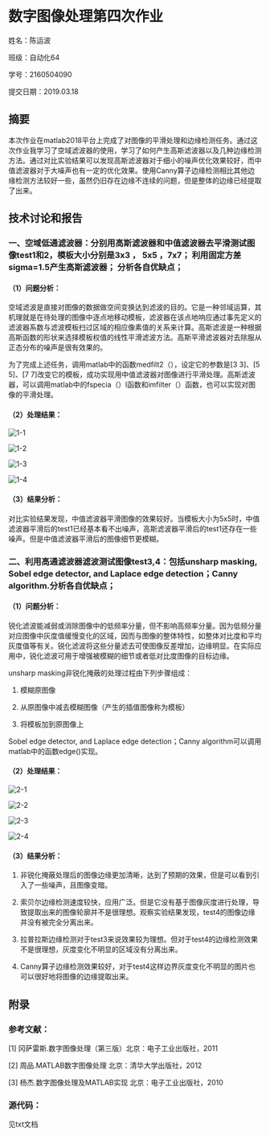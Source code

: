 # **数字图像处理第四次作业**

 

 

 

 

姓名：陈运波

班级：自动化64

学号：2160504090

提交日期：2019.03.18

 

 

 

## **摘要**

本次作业在matlab2018平台上完成了对图像的平滑处理和边缘检测任务。通过这次作业我学习了空域滤波器的使用，学习了如何产生高斯滤波器以及几种边缘检测方法。通过对比实验结果可以发现高斯滤波器对于细小的噪声优化效果较好，而中值滤波器对于大噪声也有一定的优化效果。使用Canny算子边缘检测相比其他边缘检测方法较好一些，虽然仍旧存在边缘不连续的问题，但是整体的边缘已经提取了出来。

##  技术讨论和报告

###  一、空域低通滤波器：分别用高斯滤波器和中值滤波器去平滑测试图像test1和2，模板大小分别是3x3 ， 5x5 ，7x7； 利用固定方差 sigma=1.5产生高斯滤波器； 分析各自优缺点；

#### （1）问题分析：

空域滤波是直接对图像的数据做空间变换达到滤波的目的。它是一种邻域运算，其机理就是在待处理的图像中逐点地移动模板，滤波器在该点地响应通过事先定义的滤波器系数与滤波模板扫过区域的相应像素值的关系来计算。高斯滤波是一种根据高斯函数的形状来选择模板权值的线性平滑滤波方法。高斯平滑滤波器对去除服从正态分布的噪声是很有效果的。

为了完成上述任务，调用matlab中的函数medfilt2（），设定它的参数是[3 3]、[5 5]、[7 7]改变它的模板，成功实现用中值滤波器对图像进行平滑处理。高斯滤波器，可以调用matlab中的fspecia（）l函数和imfilter（）函数，也可以实现对图像的平滑处理。

#### （2）处理结果：

![1-1](1-1.png)

![1-2](1-2.png)

![1-3](1-3.png)

![1-4](1-4.png)

#### （3）结果分析：

对比实验结果发现，中值滤波器平滑图像的效果较好。当模板大小为5x5时，中值滤波器平滑后的test1已经基本看不出噪声，高斯滤波器平滑后的test1还存在一些噪声。但是中值滤波器平滑后的图像细节更模糊。

### 二、利用高通滤波器滤波测试图像test3,4：包括unsharp masking, Sobel edge detector, and Laplace edge detection；Canny algorithm.分析各自优缺点；

#### （1）问题分析：

  锐化滤波能减弱或消除图像中的低频率分量，但不影响高频率分量。因为低频分量对应图像中灰度值缓慢变化的区域，因而与图像的整体特性，如整体对比度和平均灰度值等有关。锐化滤波将这些分量滤去可使图像反差增加，边缘明显。在实际应用中，锐化滤波可用于增强被模糊的细节或者低对比度图像的目标边缘。

unsharp masking非锐化掩蔽的处理过程由下列步骤组成：

1. 模糊原图像

2. 从原图像中减去模糊图像（产生的插值图像称为模板）

3. 将模板加到原图像上

  Sobel edge detector, and Laplace edge detection；Canny algorithm可以调用matlab中的函数edge()实现。

#### （2）处理结果：

![2-1](2-1.png)

![2-2](2-2.png)

![2-3](2-3.png)

![2-4](2-4.png)

#### （3）结果分析：

1. 非锐化掩蔽处理后的图像边缘更加清晰，达到了预期的效果，但是可以看到引入了一些噪声，且图像变暗。

2. 索贝尔边缘检测速度较快，应用广泛。但是它没有基于图像灰度进行处理，导致提取出来的图像轮廓并不是很理想。观察实验结果发现，test4的图像边缘并没有被完全分离出来。

3. 拉普拉斯边缘检测对于test3来说效果较为理想。但对于test4的边缘检测效果不是很理想，灰度变化不明显的区域没有分离出来。

4. Canny算子边缘检测效果较好，对于test4这样边界灰度变化不明显的图片也可以很好地将图像的边缘提取出来。



## 附录

### **参考文献**：

[1] 冈萨雷斯.数字图像处理（第三版）北京：电子工业出版社，2011

[2] 周品.MATLAB数字图像处理 北京：清华大学出版社，2012

[3] 杨杰.数字图像处理及MATLAB实现 北京：电子工业出版社，2010

### 源代码：

见txt文档

 